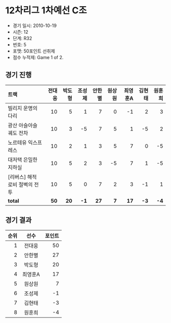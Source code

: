 # 12차리그 1차예선 C조

- 경기 일시: 2010-10-19
- 시즌: 12
- 단계: R32
- 번호: 5
- 포맷: 50포인트 선취제
- 점수 누적제: Game 1 of 2.





## 경기 진행

| 트랙 | 전대웅 | 박도형 | 조성제 | 안한별 | 원상원 | 최영훈A | 김현태 | 원훈희 |
|:---|---:|---:|---:|---:|---:|---:|---:|---:|
| 빌리지 운명의 다리 | 10 | 5 | 1 | 7 | 0 | -1 | 2 | 3 |
| 광산 아슬아슬 궤도 전차 | 10 | 3 | -5 | 7 | 5 | 1 | -5 | 2 |
| 노르테유 익스프레스 | 10 | 2 | 1 | 3 | 5 | 7 | 0 | -5 |
| 대저택 은밀한 지하실 | 10 | 5 | 2 | 3 | -5 | 7 | 1 | -5 |
| [리버스] 해적 로비 절벽의 전투 | 10 | 5 | 0 | 7 | 2 | 3 | -1 | 1 |
| __total__ | __50__ | __20__ | __-1__ | __27__ | __7__ | __17__ | __-3__ | __-4__ |




## 경기 결과

| 순위 | 선수 | 포인트 |
|---:|:---:|---:|
| 1 | 전대웅 | 50 |
| 2 | 안한별 | 27 |
| 3 | 박도형 | 20 |
| 4 | 최영훈A | 17 |
| 5 | 원상원 | 7 |
| 6 | 조성제 | -1 |
| 7 | 김현태 | -3 |
| 8 | 원훈희 | -4 |

